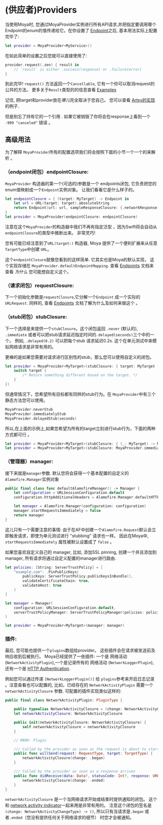 # (供应者)Providers

当使用Moya时, 您通过MoyaProvider实例进行所有API请求,并把指定要调用哪个Endpoint的enum的值传递给它。在你设置了 [Endpoint](Endpoints.md)之后, 基本用法实际上配置完毕了:

```swift
let provider = MoyaProvider<MyService>()
```

在如此简单的设置之后您就可以直接使用了:

```swift
provider.request(.zen) { result in
    // `result` is either .success(response) or .failure(error)
}
```

到此完毕! `request()` 方法返回一个`Cancellable`, 它有一个你可以取消request的公共的方法。 更多关于`Result`类型的的信息查看 [Examples](Examples) 

记住,  把target和provider放在*哪儿*完全取决于您自己。 您可以查看 [Artsy的实现](https://github.com/artsy/eidolon/blob/master/Kiosk/App/Networking/ArtsyAPI.swift)
的例子.

但是别忘了持有它的一个引用 . 如果它被销毁了你将会在response上看到一个 `-999 "canceled"` 错误 。

## 高级用法

为了解释 `MoyaProvider`所有的配置选项我们将会按照下面的小节一个一个的来解析 。

### （endpoint闭包）endpointClosure:

  `MoyaProvider` 构造器的第一个(可选的)参数是一个
endpoints闭包, 它负责把您的enum值映射成一个`Endpoint`实例对象。 让我们看看它是什么样子的。

```swift
let endpointClosure = { (target: MyTarget) -> Endpoint in
    let url = URL(target: target).absoluteString
    return Endpoint(url: url, sampleResponseClosure: {.networkResponse(200, target.sampleData)}, method: target.method, task: target.task)
}
let provider = MoyaProvider(endpointClosure: endpointClosure)
```

注意在这个`MoyaProvider`的构造器中我们不再有指定泛型 ，因为Swift将会自动从`endpointClosure`的类型中推断出来。 非常灵巧!

您有可能已经注意到了`URL(target:)` 构造器, Moya 提供了一个便利扩展来从任意 `TargetType`中创建 `URL`。

这个`endpointClosure`就像您看到的这样简单. 它其实也是Moya的默认实现， 这个实现存储在 `MoyaProvider.defaultEndpointMapping`.
查看 [Endpoints](Endpoints.md) 文档来查看 _为什么_ 您可能想自定义这个。

### （请求闭包）requestClosure:

下一个初始化参数是`requestClosure`,它分解一个`Endpoint` 成一个实际的 `URLRequest`. 同样的, 查看 [Endpoints](Endpoints.md)
文档了解为什么及如何来做这个 。

### （stub闭包）stubClosure:

下一个选择是来提供一个`stubClosure`。这个闭包返回 `.never` (默认的), `.immediate` 或者可以把stub请求延迟指定时间的`.delayed(seconds)`三个中的一个。 例如, `.delayed(0.2)` 可以把每个stub 请求延迟0.2s. 这个在单元测试中来模拟网络请求是非常有用的。

更棒的是如果您需要对请求进行区别性的stub，那么您可以使用自定义的闭包。

```swift
let provider = MoyaProvider<MyTarget>(stubClosure: { target: MyTarget -> Moya.StubBehavior in
    switch target {
        /* Return something different based on the target. */
    }
})
```

但通常情况下，您希望所有目标都有同样的stub行为。在 `MoyaProvider`中有三个静态方法您可以使用。

```swift
MoyaProvider.neverStub
MoyaProvider.immediatelyStub
MoyaProvider.delayedStub(seconds)
```

所以,在上面的示例上,如果您希望为所有的target立刻进行stub行为，下面的两种方式都可行 。

```swift
let provider = MoyaProvider<MyTarget>(stubClosure: { (_: MyTarget) -> Moya.StubBehavior in return .immediate })
let provider = MoyaProvider<MyTarget>(stubClosure: MoyaProvider.immediatelyStub)
```

### （管理器）manager:

接下来就是`manager`参数. 默认您将会获得一个基本配置的自定义的`Alamofire.Manager`实例对象

```swift
public final class func defaultAlamofireManager() -> Manager {
    let configuration = URLSessionConfiguration.default
    configuration.httpAdditionalHeaders = Alamofire.Manager.defaultHTTPHeaders

    let manager = Alamofire.Manager(configuration: configuration)
    manager.startRequestsImmediately = false
    return manager
}
```

这儿只有一个需要注意的事情: 由于在AF中创建一个`Alamofire.Request`默认会立即触发请求，即使为单元测试进行  "stubbing" 请求也一样。 因此在Moya中, `startRequestsImmediately` 属性被默认设置成了 `false` 。

如果您喜欢自定义自己的 manager, 比如, 添加SSL pinning, 创建一个并且添加到manager,
所有请求将通过自定义配置的manager进行路由.

```swift
let policies: [String: ServerTrustPolicy] = [
    "example.com": .PinPublicKeys(
        publicKeys: ServerTrustPolicy.publicKeysInBundle(),
        validateCertificateChain: true,
        validateHost: true
    )
]

let manager = Manager(
    configuration: URLSessionConfiguration.default,
    serverTrustPolicyManager: ServerTrustPolicyManager(policies: policies)
)

let provider = MoyaProvider<MyTarget>(manager: manager)
```

### 插件:

最后, 您可能也提供一个`plugins`数组给provider。 这些插件会在请求被发送前及响应收到后被执行。 Moya已经提供了一些插件: 一个是 网络活动(`NetworkActivityPlugin`),一个是记录所有的 网络活动 (`NetworkLoggerPlugin`), 还有一个是 [HTTP Authentication](Authentication.md).

例如您可以通过传递 `[NetworkLoggerPlugin()]` 给 `plugins`参考来开启日志记录 。注意查看也可以配置的, 比如，已经存在的 `NetworkActivityPlugin` 需要一个 `networkActivityClosure` 参数. 可配置的插件实现类似这样的:

```swift
public final class NetworkActivityPlugin: PluginType {

    public typealias NetworkActivityClosure = (change: NetworkActivityChangeType) -> ()
    let networkActivityClosure: NetworkActivityClosure

    public init(networkActivityClosure: NetworkActivityClosure) {
        self.networkActivityClosure = networkActivityClosure
    }

    // MARK: Plugin

    /// Called by the provider as soon as the request is about to start
    public func willSend(request: RequestType, target: TargetType) {
        networkActivityClosure(change: .began)
    }

    /// Called by the provider as soon as a response arrives
    public func didReceive(data: Data?, statusCode: Int?, response: URLResponse?, error: ErrorType?, target: TargetType) {
        networkActivityClosure(change: .ended)
    }
}
```

`networkActivityClosure` 是一个当网络请求开始或结束时提供通知的闭包。 这个和 [network activity indicator](https://github.com/thoughtbot/BOTNetworkActivityIndicator)一起来用是非常有用的。
注意这个闭包的签名是 `(change: NetworkActivityChangeType) -> ()`,
所以只有当请求是`.began` 或者`.ended`（您没有提供任何关于网络请求的细节） 时您才会被通知。
